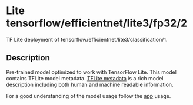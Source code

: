 # Lite tensorflow/efficientnet/lite3/fp32/2
TF Lite deployment of tensorflow/efficientnet/lite3/classification/1.

<!-- asset-path: legacy -->
<!-- parent-model: tensorflow/efficientnet/lite3/classification/1 -->
<!-- interactive-model-name: tflite_image_classifier -->

## Description
Pre-trained model optimized to work with TensorFlow Lite.
This model contains TFLite model metadata.
[TFLite metadata](https://www.tensorflow.org/lite/convert/metadata) is a rich
model description including both human and machine readable information.

For a good understanding of the model usage follow the
[app](https://github.com/tensorflow/examples/blob/master/lite/examples/image_classification/android/lib_support/src/main/java/org/tensorflow/lite/examples/classification/tflite/Classifier.java)
usage.
